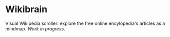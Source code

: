 # Wikibrain
Visual Wikipedia scroller: explore the free online encylopedia's articles as a mindmap. *Work in progress*.